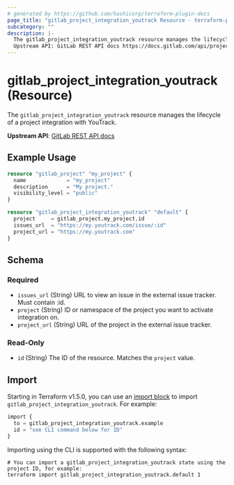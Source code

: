 ```yaml
---
# generated by https://github.com/hashicorp/terraform-plugin-docs
page_title: "gitlab_project_integration_youtrack Resource - terraform-provider-gitlab"
subcategory: ""
description: |-
  The gitlab_project_integration_youtrack resource manages the lifecycle of a project integration with YouTrack.
  Upstream API: GitLab REST API docs https://docs.gitlab.com/api/project_integrations/#youtrack
---
```


# gitlab_project_integration_youtrack (Resource)

The `gitlab_project_integration_youtrack` resource manages the lifecycle of a project integration with YouTrack.

**Upstream API**: [GitLab REST API docs](https://docs.gitlab.com/api/project_integrations/#youtrack)

## Example Usage

```terraform
resource "gitlab_project" "my_project" {
  name             = "my_project"
  description      = "My project."
  visibility_level = "public"
}

resource "gitlab_project_integration_youtrack" "default" {
  project     = gitlab_project.my_project.id
  issues_url  = "https://my.youtrack.com/issue/:id"
  project_url = "https://my.youtrack.com"
}
```

<!-- schema generated by tfplugindocs -->
## Schema

### Required

- `issues_url` (String) URL to view an issue in the external issue tracker. Must contain :id.
- `project` (String) ID or namespace of the project you want to activate integration on.
- `project_url` (String) URL of the project in the external issue tracker.

### Read-Only

- `id` (String) The ID of the resource. Matches the `project` value.

## Import

Starting in Terraform v1.5.0, you can use an [import block](https://developer.hashicorp.com/terraform/language/import) to import `gitlab_project_integration_youtrack`. For example:

```terraform
import {
  to = gitlab_project_integration_youtrack.example
  id = "see CLI command below for ID"
}
```

Importing using the CLI is supported with the following syntax:

```shell
# You can import a gitlab_project_integration_youtrack state using the project ID, for example:
terraform import gitlab_project_integration_youtrack.default 1
```
